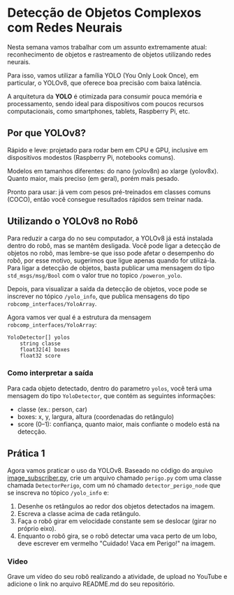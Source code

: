 # Detecção de Objetos Complexos com Redes Neurais

Nesta semana vamos trabalhar com um assunto extremamente atual: reconhecimento de objetos e rastreamento de objetos utilizando redes neurais. 

Para isso, vamos utilizar a família YOLO (You Only Look Once), em particular, o YOLOv8, que oferece boa precisão com baixa latência.

A arquitetura da **YOLO** é otimizada para consumir pouca memória e processamento, sendo ideal para dispositivos com poucos recursos computacionais, como smartphones, tablets, Raspberry Pi, etc.

## Por que YOLOv8?

Rápido e leve: projetado para rodar bem em CPU e GPU, inclusive em dispositivos modestos (Raspberry Pi, notebooks comuns).

Modelos em tamanhos diferentes: do nano (yolov8n) ao xlarge (yolov8x). Quanto maior, mais preciso (em geral), porém mais pesado.

Pronto para usar: já vem com pesos pré-treinados em classes comuns (COCO), então você consegue resultados rápidos sem treinar nada.

## Utilizando o YOLOv8 no Robô

Para reduzir a carga do no seu computador, a YOLOv8 já está instalada dentro do robô, mas se mantêm desligada. Você pode ligar a detecção de objetos no robô, mas lembre-se que isso pode afetar o desempenho do robô, por esse motivo, sugerimos que ligue apenas quando for utilizá-la.
Para ligar a detecção de objetos, basta publicar uma mensagem do tipo `std_msgs/msg/Bool` com o valor true no topico `/poweron_yolo`.

Depois, para visualizar a saída da detecção de objetos, voce pode se inscrever no tópico `/yolo_info`, que publica mensagens do tipo `robcomp_interfaces/YoloArray`.

Agora vamos ver qual é a estrutura da mensagem `robcomp_interfaces/YoloArray`:

```
YoloDetector[] yolos
	string classe
	float32[4] boxes
	float32 score
```

### Como interpretar a saída

Para cada objeto detectado, dentro do parametro `yolos`, você terá uma mensagem do tipo `YoloDetector`, que contém as seguintes informações:

* classe (ex.: person, car)
* boxes: x, y, largura, altura (coordenadas do retângulo)
* score (0–1): confiança, quanto maior, mais confiante o modelo está na detecção.

## Prática 1
Agora vamos praticar o uso da YOLOv8.
Baseado no código do arquivo [image_subscriber.py](/docs/modulos/06-visao-p3/util/image_subscriber.py), crie um arquivo chamado `perigo.py` com uma classe chamada `DetectorPerigo`, com um nó chamado `detector_perigo_node` que se inscreva no tópico `/yolo_info` e:

1. Desenhe os retângulos ao redor dos objetos detectados na imagem.
2. Escreva a classe acima de cada retângulo.
3. Faça o robô girar em velocidade constante sem se deslocar (girar no próprio eixo).
4. Enquanto o robô gira, se o robô detectar uma vaca perto de um lobo, deve escrever em vermelho "Cuidado! Vaca em Perigo!" na imagem.

### Video
Grave um vídeo do seu robô realizando a atividade, de upload no YouTube e adicione o link no arquivo README.md do seu repositório.


